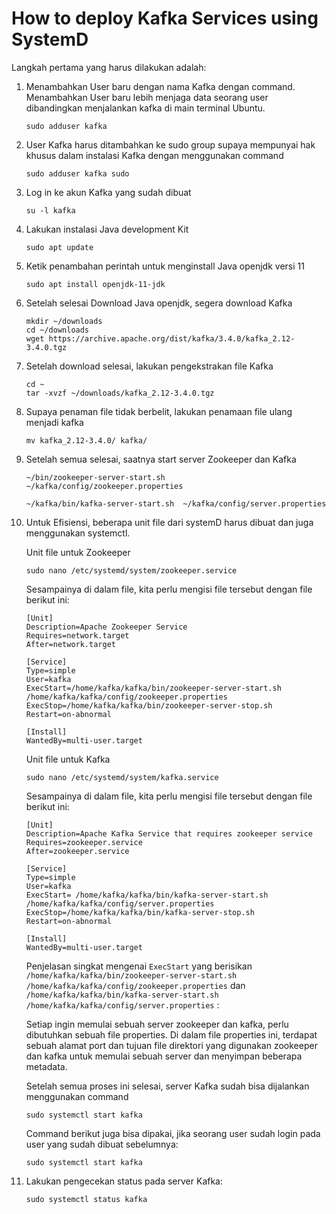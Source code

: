# How to deploy Kafka Services using SystemD

Langkah pertama yang harus dilakukan adalah:

1. Menambahkan User baru dengan nama Kafka dengan command. Menambahkan User baru lebih menjaga data seorang user dibandingkan menjalankan kafka di main terminal Ubuntu.

   ```
   sudo adduser kafka

   ```
2. User Kafka harus ditambahkan ke sudo group supaya mempunyai hak khusus dalam instalasi Kafka dengan menggunakan command

   ```
   sudo adduser kafka sudo

   ```
3. Log in ke akun Kafka yang sudah dibuat

   ```
   su -l kafka

   ```
4. Lakukan instalasi Java development Kit

   ```
   sudo apt update

   ```
5. Ketik penambahan perintah untuk menginstall Java openjdk versi 11

   ```
   sudo apt install openjdk-11-jdk

   ```
6. Setelah selesai Download Java openjdk, segera download Kafka

   ```
   mkdir ~/downloads
   cd ~/downloads
   wget https://archive.apache.org/dist/kafka/3.4.0/kafka_2.12-3.4.0.tgz
   ```
7. Setelah download selesai, lakukan pengekstrakan file Kafka

   ```
   cd ~
   tar -xvzf ~/downloads/kafka_2.12-3.4.0.tgz
   ```
8. Supaya penaman file tidak berbelit, lakukan penamaan file ulang menjadi kafka

   ```
   mv kafka_2.12-3.4.0/ kafka/
   ```
9. Setelah semua selesai, saatnya start server Zookeeper dan Kafka

    ```
    ~/bin/zookeeper-server-start.sh  ~/kafka/config/zookeeper.properties
    ```
    ```
    ~/kafka/bin/kafka-server-start.sh  ~/kafka/config/server.properties
    ```

10. Untuk Efisiensi, beberapa unit file dari systemD harus dibuat dan juga menggunakan systemctl.

    Unit file untuk Zookeeper

    ```
    sudo nano /etc/systemd/system/zookeeper.service
    ```
    Sesampainya di dalam file, kita perlu mengisi file tersebut dengan file berikut ini:

    ```
    [Unit]
    Description=Apache Zookeeper Service
    Requires=network.target                 
    After=network.target                 
    
    [Service]
    Type=simple
    User=kafka
    ExecStart=/home/kafka/kafka/bin/zookeeper-server-start.sh /home/kafka/kafka/config/zookeeper.properties        
    ExecStop=/home/kafka/kafka/bin/zookeeper-server-stop.sh
    Restart=on-abnormal
    
    [Install]
    WantedBy=multi-user.target
    ```
    Unit file untuk Kafka
    ```
    sudo nano /etc/systemd/system/kafka.service
    ```
    Sesampainya di dalam file, kita perlu mengisi file tersebut dengan file berikut ini:

    ```
    [Unit]
    Description=Apache Kafka Service that requires zookeeper service
    Requires=zookeeper.service
    After=zookeeper.service
    
    [Service]
    Type=simple
    User=kafka
    ExecStart= /home/kafka/kafka/bin/kafka-server-start.sh /home/kafka/kafka/config/server.properties                            
    ExecStop=/home/kafka/kafka/bin/kafka-server-stop.sh
    Restart=on-abnormal
    
    [Install]
    WantedBy=multi-user.target
    ```
    Penjelasan singkat mengenai ```ExecStart``` yang berisikan ``` /home/kafka/kafka/bin/zookeeper-server-start.sh /home/kafka/kafka/config/zookeeper.properties``` dan ``` /home/kafka/kafka/bin/kafka-server-start.sh /home/kafka/kafka/config/server.properties ``` :

    Setiap ingin memulai sebuah server zookeeper dan kafka, perlu dibutuhkan sebuah file properties. Di dalam file properties ini, terdapat sebuah alamat port dan tujuan file direktori yang digunakan zookeeper dan kafka untuk memulai sebuah server dan menyimpan beberapa metadata.

    Setelah semua proses ini selesai, server Kafka sudah bisa dijalankan menggunakan command

    ```
    sudo systemctl start kafka
    ```
    Command berikut juga bisa dipakai, jika seorang user sudah login pada user yang sudah dibuat sebelumnya:
    ```
    sudo systemctl start kafka
    ```
11. Lakukan pengecekan status pada server Kafka:

    ```
    sudo systemctl status kafka
    ```
    
       



